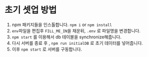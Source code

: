 # 초기 셋업 방법

1. npm 패키지들을 인스톨합니다. `npm i` or `npm install`
2. `env`파일을 편집후 `FILL_ME_IN`을 채운뒤, `.env` 로 파일명을 변경합니다.
3. `npm start` 를 이용해서 db 테이블을 synchronize해줍니다.
4. 다시 서버를 종료 후 , `npm run initialDB` 로 초기 데이터를 넣어줍니다.
5. 이후 `npm start` 로 서버를 구동합니다.
